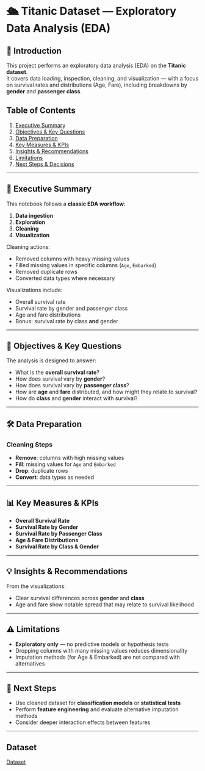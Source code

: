 # 🛳 Titanic Dataset — Exploratory Data Analysis (EDA)

## 📌 Introduction
This project performs an exploratory data analysis (EDA) on the **Titanic dataset**.  
It covers data loading, inspection, cleaning, and visualization — with a focus on survival rates and distributions (Age, Fare), including breakdowns by **gender** and **passenger class**.


## Table of Contents
1. [Executive Summary](#executive-summary)
2. [Objectives & Key Questions](#objectives--key-questions)
3. [Data Preparation](#data-preparation)
4. [Key Measures & KPIs](#key-measures--kpis)
5. [Insights & Recommendations](#insights--recommendations)
6. [Limitations](#limitations)
7. [Next Steps & Decisions](#next-steps--decisions)

---

## 📄 Executive Summary
This notebook follows a **classic EDA workflow**:
1. **Data ingestion**
2. **Exploration**
3. **Cleaning**
4. **Visualization**

Cleaning actions:
- Removed columns with heavy missing values
- Filled missing values in specific columns (`Age`, `Embarked`)
- Removed duplicate rows
- Converted data types where necessary

Visualizations include:
- Overall survival rate
- Survival rate by gender and passenger class
- Age and fare distributions
- Bonus: survival rate by class **and** gender

---

## 🎯 Objectives & Key Questions
The analysis is designed to answer:
- What is the **overall survival rate**?
- How does survival vary by **gender**?
- How does survival vary by **passenger class**?
- How are **age** and **fare** distributed, and how might they relate to survival?
- How do **class** and **gender** interact with survival?

---

## 🛠 Data Preparation
### Cleaning Steps
- **Remove**: columns with high missing values
- **Fill**: missing values for `Age` and `Embarked`
- **Drop**: duplicate rows
- **Convert**: data types as needed

---

## 📊 Key Measures & KPIs
- **Overall Survival Rate**
- **Survival Rate by Gender**
- **Survival Rate by Passenger Class**
- **Age & Fare Distributions**
- **Survival Rate by Class & Gender** 

---

## 💡 Insights & Recommendations
From the visualizations:
- Clear survival differences across **gender** and **class**
- Age and fare show notable spread that may relate to survival likelihood

---

## ⚠ Limitations
- **Exploratory only** — no predictive models or hypothesis tests
- Dropping columns with many missing values reduces dimensionality
- Imputation methods (for Age & Embarked) are not compared with alternatives

---

## 🚀 Next Steps
- Use cleaned dataset for **classification models** or **statistical tests**
- Perform **feature engineering** and evaluate alternative imputation methods
- Consider deeper interaction effects between features

---

## Dataset
<a href = "https://github.com/Omar-Ahmed-Kandel/Task-2/blob/main/train.csv">Dataset</a>

